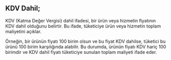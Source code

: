 ## KDV Dahil;

KDV (Katma Değer Vergisi) dahil ifadesi, bir ürün veya hizmetin fiyatının KDV dahil olduğunu belirtir. 
Bu ifade, tüketiciye ürün veya hizmetin toplam maliyetini açıklar.

Örneğin, bir ürünün fiyatı 100 birim olsun ve bu fiyat KDV dahilse, tüketici bu ürünü 100 birim karşılığında alabilir. 
Bu durumda, ürünün fiyatı KDV hariç 100 birimdir ve KDV dahil fiyatı tüketiciye sunulan toplam maliyeti ifade eder.